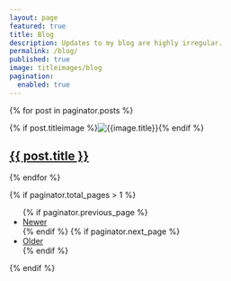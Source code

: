 ```yaml
---
layout: page
featured: true
title: Blog
description: Updates to my blog are highly irregular.
permalink: /blog/
published: true
image: titleimages/blog
pagination:
  enabled: true
---
```


{% for post in paginator.posts %}

<section class="spotlight">
    <div class="image">{% if post.titleimage %}<picture><source srcset="/assets/images/titleimages/{{ post.titleimage }}.webp" type="image/webp"><img src="/assets/images/titleimages/{{ post.titleimage }}.jpg" alt="{{image.title}}"></picture>{% endif %}</div>
    <div class="content">
        <h2><a href="{{ post.url | relative_url }}" class="link">{{ post.title }}</a></h2>
    </div>
</section>

{% endfor %}


{% if paginator.total_pages > 1 %}
<section class="spotlight">
    <div class="blogpaginate">
        <ul class="actions">
        {% if paginator.previous_page %}
            <li>
                <a class="button special" href="{{ paginator.previous_page_path | prepend: site.baseurl }}">Newer</a>
            </li>
        {% endif %}
        {% if paginator.next_page %}
            <li>
                <a class="button special" href="{{ paginator.next_page_path | prepend: site.baseurl }}">Older</a>
            </li>
        {% endif %}
        </ul>
    </div>
</section>
{% endif %}
